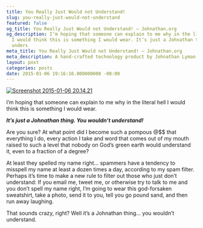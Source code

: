 ```yaml
---
title: You Really Just Would not Understand!
slug: you-really-just-would-not-understand
featured: false
og_title: You Really Just Would not Understand! – Johnathan.org
og_description: I’m hoping that someone can explain to me why in the literal hell
  I would think this is something I would wear. It’s just a Johnathan thing. You wouldn’t
  unders
meta_title: You Really Just Would not Understand! – Johnathan.org
meta_description: A hand-crafted technology product by Johnathan Lyman
layout: post
categories: posts
date: 2015-01-06 19:16:16.000000000 -08:00
---
```


[![Screenshot 2015-01-06 20.14.21](/assets/images/2015/01/Screenshot-2015-01-06-20.14.21.png?resize=453%2C550&ssl=1)](/assets/images/2015/01/Screenshot-2015-01-06-20.14.21.png?ssl=1)<!--kg-card-end: html-->

I’m hoping that someone can explain to me why in the literal hell I would think this is something I would wear.

**_It’s just a Johnathan thing. You wouldn’t understand!_**

Are you sure? At what point did I become such a pompous @$$ that everything I do, every action I take and word that comes out of my mouth raised to such a level that nobody on God’s green earth would understand it, even to a fraction of a degree?

At least they spelled my name right… spammers have a tendency to misspell my name at least a dozen times a day, according to my spam filter. Perhaps it’s time to make a new rule to filter out those who just don’t understand: If you email me, tweet me, or otherwise try to talk to me and you don’t spell my name right, I’m going to wear this god-forsaken sweatshirt, take a photo, send it to you, tell you go pound sand, and then run away laughing.

That sounds crazy, right? Well it’s a Johnathan thing… you wouldn’t understand.

